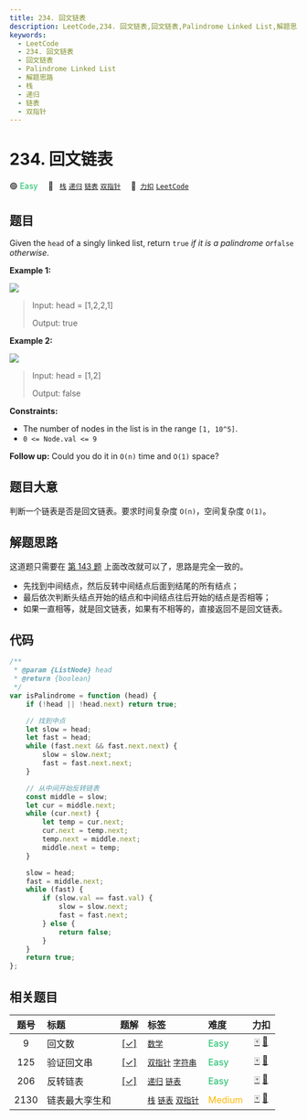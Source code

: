 ```yaml
---
title: 234. 回文链表
description: LeetCode,234. 回文链表,回文链表,Palindrome Linked List,解题思路,栈,递归,链表,双指针
keywords:
  - LeetCode
  - 234. 回文链表
  - 回文链表
  - Palindrome Linked List
  - 解题思路
  - 栈
  - 递归
  - 链表
  - 双指针
---
```


# 234. 回文链表

🟢 <font color=#15bd66>Easy</font>&emsp; 🔖&ensp; [`栈`](/tag/stack.md) [`递归`](/tag/recursion.md) [`链表`](/tag/linked-list.md) [`双指针`](/tag/two-pointers.md)&emsp; 🔗&ensp;[`力扣`](https://leetcode.cn/problems/palindrome-linked-list) [`LeetCode`](https://leetcode.com/problems/palindrome-linked-list)

## 题目

Given the `head` of a singly linked list, return `true` _if it is a_
_palindrome_ _or_`false` _otherwise_.

**Example 1:**

![](https://assets.leetcode.com/uploads/2021/03/03/pal1linked-list.jpg)

> Input: head = [1,2,2,1]
>
> Output: true

**Example 2:**

![](https://assets.leetcode.com/uploads/2021/03/03/pal2linked-list.jpg)

> Input: head = [1,2]
>
> Output: false

**Constraints:**

- The number of nodes in the list is in the range `[1, 10^5]`.
- `0 <= Node.val <= 9`

**Follow up:** Could you do it in `O(n)` time and `O(1)` space?

## 题目大意

判断一个链表是否是回文链表。要求时间复杂度 `O(n)`，空间复杂度 `O(1)`。

## 解题思路

这道题只需要在 [第 143 题](./0143.md) 上面改改就可以了，思路是完全一致的。

- 先找到中间结点，然后反转中间结点后面到结尾的所有结点；
- 最后依次判断头结点开始的结点和中间结点往后开始的结点是否相等；
- 如果一直相等，就是回文链表，如果有不相等的，直接返回不是回文链表。

## 代码

```javascript
/**
 * @param {ListNode} head
 * @return {boolean}
 */
var isPalindrome = function (head) {
	if (!head || !head.next) return true;

	// 找到中点
	let slow = head;
	let fast = head;
	while (fast.next && fast.next.next) {
		slow = slow.next;
		fast = fast.next.next;
	}

	// 从中间开始反转链表
	const middle = slow;
	let cur = middle.next;
	while (cur.next) {
		let temp = cur.next;
		cur.next = temp.next;
		temp.next = middle.next;
		middle.next = temp;
	}

	slow = head;
	fast = middle.next;
	while (fast) {
		if (slow.val == fast.val) {
			slow = slow.next;
			fast = fast.next;
		} else {
			return false;
		}
	}
	return true;
};
```

## 相关题目

<!-- prettier-ignore -->
| 题号 | 标题 | 题解 | 标签 | 难度 | 力扣 |
| :------: | :------ | :------: | :------ | :------ | :------: |
| 9 | 回文数 | [[✓]](/problem/0009.md) |  [`数学`](/tag/math.md) | <font color=#15bd66>Easy</font> | [🀄️](https://leetcode.cn/problems/palindrome-number) [🔗](https://leetcode.com/problems/palindrome-number) |
| 125 | 验证回文串 | [[✓]](/problem/0125.md) |  [`双指针`](/tag/two-pointers.md) [`字符串`](/tag/string.md) | <font color=#15bd66>Easy</font> | [🀄️](https://leetcode.cn/problems/valid-palindrome) [🔗](https://leetcode.com/problems/valid-palindrome) |
| 206 | 反转链表 | [[✓]](/problem/0206.md) |  [`递归`](/tag/recursion.md) [`链表`](/tag/linked-list.md) | <font color=#15bd66>Easy</font> | [🀄️](https://leetcode.cn/problems/reverse-linked-list) [🔗](https://leetcode.com/problems/reverse-linked-list) |
| 2130 | 链表最大孪生和 |  |  [`栈`](/tag/stack.md) [`链表`](/tag/linked-list.md) [`双指针`](/tag/two-pointers.md) | <font color=#ffb800>Medium</font> | [🀄️](https://leetcode.cn/problems/maximum-twin-sum-of-a-linked-list) [🔗](https://leetcode.com/problems/maximum-twin-sum-of-a-linked-list) |